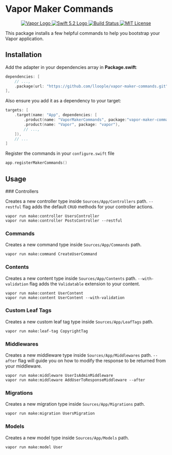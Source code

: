 # Vapor Maker Commands

<p align="center">
    <a href="https://vapor.codes">
        <img src="http://img.shields.io/badge/Vapor-4-brightgreen.svg" alt="Vapor Logo">
    </a>
    <a href="https://swift.org">
        <img src="http://img.shields.io/badge/Swift-5.2-brightgreen.svg" alt="Swift 5.2 Logo">
    </a>
    <a href="https://github.com/lloople/vapor-maker-commands/actions">
        <img src="https://github.com/lloople/vapor-maker-commandsr/workflows/Swift/badge.svg?branch=main" alt="Build Status">
    </a>
    <a href="https://raw.githubusercontent.com/lloople/vapor-maker-commands/main/LICENSE">
        <img src="https://img.shields.io/badge/license-MIT-blue.svg" alt="MIT License">
    </a>
</p>

This package installs a few helpful commands to help you bootstrap your Vapor application.

## Installation

Add the adapter in your dependencies array in **Package.swift**:

```swift
dependencies: [
    // ...,
    .package(url: "https://github.com/lloople/vapor-maker-commands.git", from: "1.0.0")
],
```

Also ensure you add it as a dependency to your target:

```swift
targets: [
    .target(name: "App", dependencies: [
        .product(name: "VaporMakerCommands", package:"vapor-maker-commands")
        .product(name: "Vapor", package: "vapor"), 
        // ..., 
    ]),
    // ...
]
```

Register the commands in your `configure.swift` file

```swift
app.registerMakerCommands()
```

## Usage

### Controllers

Creates a new controller type inside `Sources/App/Controllers` path. `--restful` flag adds the default `CRUD` methods for your controller actions.

```
vapor run make:controller UsersController
vapor run make:controller PostsController --restful
```

### Commands

Creates a new command type inside `Sources/App/Commands` path.

```
vapor run make:command CreateUserCommand
```

### Contents

Creates a new content type inside `Sources/App/Contents` path. `--with-validation` flag adds the `Validatable` extension to your content.


```
vapor run make:content UserContent
vapor run make:content UserContent --with-validation
```

### Custom Leaf Tags

Creates a new custom leaf tag type inside `Sources/App/LeafTags` path.

```
vapor run make:leaf-tag CopyrightTag
```

### Middlewares

Creates a new middleware type inside `Sources/App/Middlewares` path. `--after` flag will guide you on how to modify the response to be returned from your middleware.


```
vapor run make:middleware UserIsAdminMiddleware
vapor run make:middleware AddUserToResponseMiddleware --after
```

### Migrations

Creates a new migration type inside `Sources/App/Migrations` path.

```
vapor run make:migration UsersMigration
```

### Models

Creates a new model type inside `Sources/App/Models` path.

```
vapor run make:model User
```

